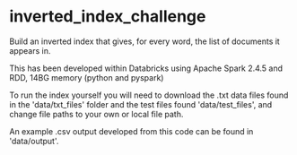 # inverted_index_challenge
 Build an inverted index that gives, for every word, the list of documents it appears in.
 
 This has been developed within Databricks using Apache Spark 2.4.5 and RDD, 14BG memory (python and pyspark)
 
 To run the index yourself you will need to download the .txt data files found in the 'data/txt_files' folder and the test files found 'data/test_files', and change file paths to your own or local file path. 

An example .csv output developed from this code can be found in 'data/output'.

